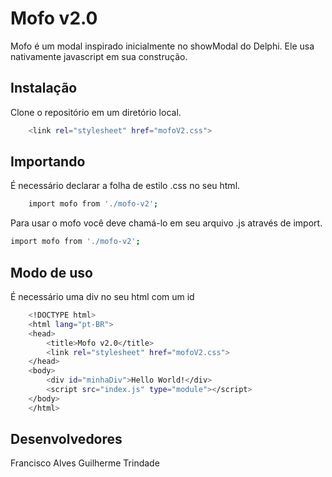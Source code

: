 # Mofo v2.0

Mofo é um modal inspirado inicialmente no showModal do Delphi. 
Ele usa nativamente javascript em sua construção.

## Instalação

Clone o repositório em um diretório local.

```sh
    <link rel="stylesheet" href="mofoV2.css">
```

## Importando

É necessário declarar a folha de estilo .css no seu html.

```sh
    import mofo from './mofo-v2';
```


Para usar o mofo você deve chamá-lo em seu arquivo .js através de import.

```sh
import mofo from './mofo-v2';
```

## Modo de uso

É necessário uma div no seu html com um id
```sh
    <!DOCTYPE html>
    <html lang="pt-BR">
    <head>
        <title>Mofo v2.0</title>
        <link rel="stylesheet" href="mofoV2.css">
    </head>
    <body>
        <div id="minhaDiv">Hello World!</div>
        <script src="index.js" type="module"></script>
    </body>
    </html>
```

## Desenvolvedores

Francisco Alves
Guilherme Trindade
